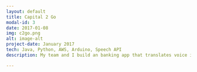```yaml
---
layout: default
title: Capital 2 Go
modal-id: 3
date: 2017-01-08
img: c2go.png
alt: image-alt
project-date: January 2017
tech: Java, Python, AWS, Arduino, Speech API
description: My team and I build an banking app that translates voice into QR codes that improves the cash withdrawal process. I worked on building QR code generation and detection for an Arduino ATM.

---
```

